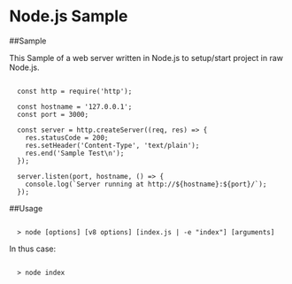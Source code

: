 # Node.js Sample

##Sample

This Sample of a web server written in Node.js to setup/start project in raw Node.js.

```console

  const http = require('http');

  const hostname = '127.0.0.1';
  const port = 3000;

  const server = http.createServer((req, res) => {
    res.statusCode = 200;
    res.setHeader('Content-Type', 'text/plain');
    res.end('Sample Test\n');
  });

  server.listen(port, hostname, () => {
    console.log(`Server running at http://${hostname}:${port}/`);
  });

```

##Usage

```console

  > node [options] [v8 options] [index.js | -e "index"] [arguments]

```
In thus case:

```console

  > node index

```
